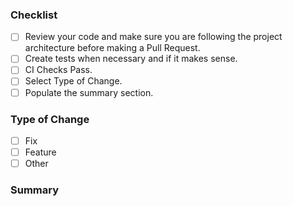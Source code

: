 ### Checklist

- [ ] Review your code and make sure you are following the project architecture before making a Pull Request.
- [ ] Create tests when necessary and if it makes sense.
- [ ] CI Checks Pass.
- [ ] Select Type of Change.
- [ ] Populate the summary section.

### Type of Change

- [ ] Fix
- [ ] Feature
- [ ] Other

### Summary

<!-- What is this change about? Why did you make this change? Make sure to provide a concise and easy to understand summary. -->
